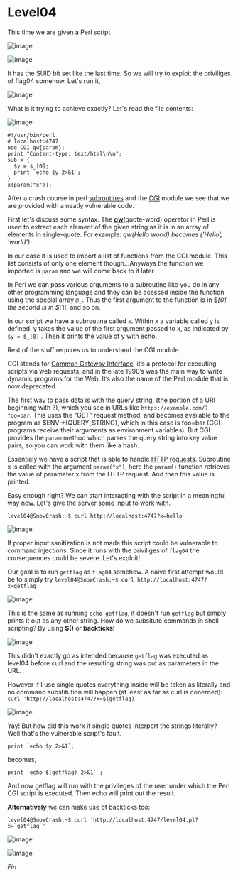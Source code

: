 # Level04
This time we are given a Perl script

![image](https://github.com/user-attachments/assets/5a276f3c-077c-4f13-b572-df191e644603)

![image](https://github.com/user-attachments/assets/afec7e89-9de1-4216-9479-25f7c7e55e12)

It has the SUID bit set like the last time. So we will try to exploit the priviliges of flag04 somehow. Let's run it,

![image](https://github.com/user-attachments/assets/085d513d-7dc6-4b2c-89ef-8574d0d3f4c1)

What is it trying to achieve exactly? Let's read the file contents:

![image](https://github.com/user-attachments/assets/c888db70-7096-4545-a2ad-dbf77416d8d4)

```
#!/usr/bin/perl
# localhost:4747
use CGI qw{param};
print "Content-type: text/html\n\n";
sub x {
  $y = $_[0];
  print `echo $y 2>&1`;
}
x(param("x"));
```
After a crash course in perl [subroutines](https://www.tutorialspoint.com/perl/perl_subroutines.htm) and the [CGI](https://www.perl.com/article/perl-and-cgi/) module we see that we are provided with a neatly vulnerable code.

First let's discuss some syntax. The [**qw**](https://www.geeksforgeeks.org/perl-qw-operator/)(quote-word) operator in Perl is used to extract each element of the given string as it is in an array of elements in single-quote. For example: _qw(Hello world) becomes ('Hello', 'world')_

In our case it is used to import a list of functions from the CGI module. This list consists of only one element though...Anyways the function we imported is `param` and we will come back to it later

In Perl we can pass various arguments to a subroutine like you do in any other programming language and they can be acessed inside the function using the special array `@_`. Thus the first argument to the function is in $_[0], the second is in $_[1], and so on.

In our script we have a subroutine called `x`. Within x a variable called `y` is defined. y takes the value of the first argument passed to x, as indicated by `$y = $_[0]` . Then it prints the value of y with echo.

Rest of the stuff requires us to understand the CGI module. 

CGI stands for [Common Gateway Interface](https://datatracker.ietf.org/doc/html/rfc3875), it’s a protocol for executing scripts via web requests, and in the late 1990’s was the main way to write dynamic programs for the Web. It’s also the name of the Perl module that is now deprecated.

The first way to pass data is with the query string, (the portion of a URI beginning with ?), which you see in URLs like `https://example.com/?foo=bar`. This uses the “GET” request method, and becomes available to the program as $ENV->{QUERY_STRING}, which in this case is foo=bar (CGI programs receive their arguments as environment variables). But CGI provides the `param` method which parses the query string into key value pairs, so you can work with them like a hash.

Essentialy we have a script that is able to handle [HTTP requests](https://developer.mozilla.org/en-US/docs/Web/HTTP/Methods). Subroutine x is called with the argument `param("x")`, here the `param()` function retrieves the value of parameter x from the HTTP request. And then this value is printed.

Easy enough right? We can start interacting with the script in a meaningful way now. Let's give the server some input to work with.

`level04@SnowCrash:~$ curl http://localhost:4747?x=hello`

![image](https://github.com/user-attachments/assets/58986977-11e9-4d9c-b7c5-f2a7a0597748)

If proper input sanitization is not made this script could be vulnerable to command injections. Since it runs with the priviliges of `flag04` the consequences could be severe. Let's exploit!

Our goal is to run `getflag` as `flag04` somehow. A naive first attempt would be to simply try `level04@SnowCrash:~$ curl http://localhost:4747?x=getflag`

![image](https://github.com/user-attachments/assets/1cb59aef-72ea-4ac6-ad08-f7d02426af4f)

This is the same as running `echo getflag`, it doesn't run `getflag` but simply prints it out as any other string. How do we subsitute commands in shell-scripting? By using **$()** or **backticks**!

![image](https://github.com/user-attachments/assets/ae0eac71-be2a-4d01-b18e-500eac4988ce)

This didn't exactly go as intended because `getflag` was executed as level04 before curl and the resulting string was put as parameters in the URL.

However if I use single quotes everything inside will be taken as literally and no command substitution will happen (at least as far as curl is conerned): `curl 'http://localhost:4747?x=$(getflag)'`

![image](https://github.com/user-attachments/assets/f314e30b-c37a-4d4c-af35-940a683f8e3e)

Yay! But how did this work if single quotes interpert the strings literally? Well that's the vulnerable script's fault. 

```
print `echo $y 2>&1`;
````

becomes,

```
print `echo $(getflag) 2>&1` ;
```

And now getflag will run with the privileges of the user under which the Perl CGI script is executed. Then echo will print out the result.

**Alternatively** we can make use of backticks too:

```
level04@SnowCrash:~$ curl 'http://localhost:4747/level04.pl?x=`getflag`'
```

![image](https://github.com/user-attachments/assets/390db6a7-889b-4a9b-99f1-7a325288c15b)

![image](https://github.com/user-attachments/assets/f252564f-cfb3-4278-976d-06e83465f6b9)

_Fin_
